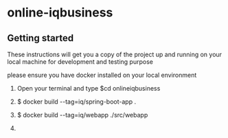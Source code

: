 # online-iqbusiness
## Getting started

These instructions will get you a copy of the project up and running on your local machine for development and testing purpose

please ensure you have docker installed on your local environment

1. Open your terminal and type $cd onlineiqbusiness

2. $ docker build --tag=iq/spring-boot-app . 

3. $ docker build --tag=iq/webapp ./src/webapp

4.
